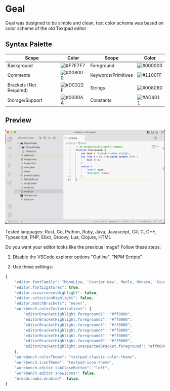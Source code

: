 
# Geal

Geal was designed to be simple and clean, text color schema was based on color scheme of the old Textpad editor

## Syntax Palette

| Scope       | Color                                              | Scope   | Color              |
| ------------| -------------------------------------------------- | ------- | ------------------ |
| Background | ![#F7F7F7](https://via.placeholder.com/35/F7F7F7/?text=+) | Foreground | ![#000000](https://via.placeholder.com/35/000000/?text=+) |
| Comments | ![#008000](https://via.placeholder.com/35/008000/?text=+) | Keywords/Primitives | ![#1100FF](https://via.placeholder.com/35/1100FF/?text=+) |
| Brackets (Not Required) | ![#DC322F](https://via.placeholder.com/35/DC322F/?text=+) | Strings | ![#008080](https://via.placeholder.com/35/008080/?text=+) |
| Storage/Support | ![#0000AA](https://via.placeholder.com/35/0000AA/?text=+) | Constants | ![#AD4011](https://via.placeholder.com/35/AD4011/?text=+) |


## Preview
<p align="center">
<img  src="https://raw.githubusercontent.com/damc-code/damc.textpad-color-theme/main/images/screen.png"  
title="TextPad" />
</p>
Tested languages: Rust, Go, Python, Ruby, Java, Javascript, C#, C, C++, Typescript, PHP, Elixir, Groovy, Lua, Clojure, HTML

Do you want your editor looks like the previous image?
Follow these steps:

1. Disable the VSCode explorer options "Outline", "NPM Scripts"

2. Use these settings:

```js
{
    "editor.fontFamily": "MonoLisa, 'Courier New', Menlo, Monaco, 'Courier New', monospace",
    "editor.fontLigatures": true,
    "editor.occurrencesHighlight": false,
    "editor.selectionHighlight": false,
    "editor.matchBrackets": "never",
    "workbench.colorCustomizations": {
        "editorBracketHighlight.foreground1": "#ff0000",
        "editorBracketHighlight.foreground2": "#ff0000",
        "editorBracketHighlight.foreground3": "#ff0000",
        "editorBracketHighlight.foreground4": "#ff0000",
        "editorBracketHighlight.foreground5": "#ff0000",
        "editorBracketHighlight.foreground6": "#ff0000",
        "editorBracketHighlight.unexpectedBracket.foreground": "#ff0000",
    },
    "workbench.colorTheme": "textpad-classic-color-theme",
    "workbench.iconTheme": "textpad-icon-theme",
    "workbench.editor.tabCloseButton": "left",
    "workbench.editor.showIcons": false,
    "breadcrumbs.enabled": false,
}
```